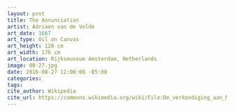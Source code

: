 ```yaml
---
layout: post
title: The Annunciation
artist: Adriaen van de Velde
art_date: 1667
art_type: Oil on Canvas
art_height: 128 cm
art_width: 176 cm
art_location: Rijksmuseum Amsterdam, Netherlands
image: 08-27.jpg
date: 2016-08-27 12:00:00 -05:00
categories:
tags:
cite_author: Wikipedia
cite_url: https://commons.wikimedia.org/wiki/File:De_verkondiging_aan_Maria_Rijksmuseum_SK-A-2688.jpeg
---
```

